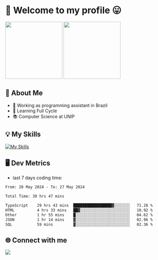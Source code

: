 # 🎉 Welcome to my profile 😛

<div>
  <img height="180em" src="https://github-readme-stats.vercel.app/api?username=VinicciusSantos&show_icons=true&icon_color=fff&include_all_commits=true&count_private=true&bg_color=30,000,000&title_color=fff&text_color=fff"/>
  <img height="180em" src="https://github-readme-stats.vercel.app/api/top-langs/?username=VinicciusSantos&langs_count=8&layout=compact&include_all_commits=true&count_private=true&bg_color=30,000,000&title_color=fff&text_color=fff"/>
</div>

## 📖 About Me
- 🔭 Working as programming assistant in Brazil
- 🌱 Learning Full Cycle
- 📚 Computer Science at UNIP

## 💡 My Skills

[![My Skills](https://skills.thijs.gg/icons?i=angular,react,styledcomponents,jest,html,css,sass,bootstrap,ts,js,go,nodejs,express,nestjs,git,c,py,postgres,mysql,sqlite,docker,graphql)](https://github.com/VinicciusSantos)

## 🖥️ Dev Metrics

- last 7 days coding time:

<!--START_SECTION:waka-->

```txt
From: 20 May 2024 - To: 27 May 2024

Total Time: 39 hrs 47 mins

TypeScript    29 hrs 43 mins  █████████████████▓░░░░░░░   71.28 %
HTML          4 hrs 33 mins   ██▓░░░░░░░░░░░░░░░░░░░░░░   10.92 %
Other         1 hr 55 mins    █░░░░░░░░░░░░░░░░░░░░░░░░   04.62 %
JSON          1 hr 14 mins    ▓░░░░░░░░░░░░░░░░░░░░░░░░   02.96 %
SQL           59 mins         ▓░░░░░░░░░░░░░░░░░░░░░░░░   02.36 %
```

<!--END_SECTION:waka-->

## 🌐 Connect with me

<a href="https://www.linkedin.com/in/vinicius-guedes-b817aa223/"><img src="https://img.shields.io/badge/LinkedIn-0077B5?style=for-the-badge&logo=linkedin&logoColor=white"/></a>

